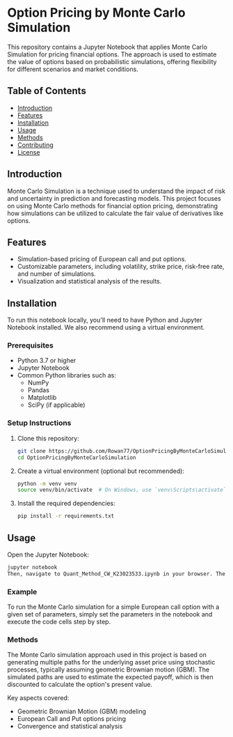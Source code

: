 # Option Pricing by Monte Carlo Simulation

This repository contains a Jupyter Notebook that applies Monte Carlo Simulation for pricing financial options. The approach is used to estimate the value of options based on probabilistic simulations, offering flexibility for different scenarios and market conditions.

## Table of Contents
- [Introduction](#introduction)
- [Features](#features)
- [Installation](#installation)
- [Usage](#usage)
- [Methods](#methods)
- [Contributing](#contributing)
- [License](#license)

## Introduction

Monte Carlo Simulation is a technique used to understand the impact of risk and uncertainty in prediction and forecasting models. This project focuses on using Monte Carlo methods for financial option pricing, demonstrating how simulations can be utilized to calculate the fair value of derivatives like options.

## Features

- Simulation-based pricing of European call and put options.
- Customizable parameters, including volatility, strike price, risk-free rate, and number of simulations.
- Visualization and statistical analysis of the results.

## Installation

To run this notebook locally, you'll need to have Python and Jupyter Notebook installed. We also recommend using a virtual environment.

### Prerequisites

- Python 3.7 or higher
- Jupyter Notebook
- Common Python libraries such as:
  - NumPy
  - Pandas
  - Matplotlib
  - SciPy (if applicable)

### Setup Instructions

1. Clone this repository:
    ```bash
    git clone https://github.com/Rowan77/OptionPricingByMonteCarloSimulation.git
    cd OptionPricingByMonteCarloSimulation
    ```

2. Create a virtual environment (optional but recommended):
    ```bash
    python -m venv venv
    source venv/bin/activate  # On Windows, use `venv\Scripts\activate`
    ```

3. Install the required dependencies:
    ```bash
    pip install -r requirements.txt
    ```

## Usage

Open the Jupyter Notebook:

```bash
jupyter notebook
Then, navigate to Quant_Method_CW_K23023533.ipynb in your browser. The notebook guides you through the process of using Monte Carlo methods for option pricing, including input parameters, simulation processes, and results analysis.
```
### Example
To run the Monte Carlo simulation for a simple European call option with a given set of parameters, simply set the parameters in the notebook and execute the code cells step by step.

### Methods
The Monte Carlo simulation approach used in this project is based on generating multiple paths for the underlying asset price using stochastic processes, typically assuming geometric Brownian motion (GBM). The simulated paths are used to estimate the expected payoff, which is then discounted to calculate the option's present value.

Key aspects covered:

- Geometric Brownian Motion (GBM) modeling
- European Call and Put options pricing
- Convergence and statistical analysis
